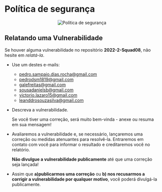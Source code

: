 
# Política de segurança

<p align="center">
  <img src="https://i.pcmag.com/imagery/articles/06uVY7GB3FKwekViWC1Qugr-8.fit_lim.size_400x500.v1643664260.jpg" alt="Política de segurança"/>
</p>

## Relatando uma Vulnerabilidade

Se houver alguma vulnerabilidade no repositório **2022-2-Squad08**, não hesite em _relatá-la_.

- Use um destes e-mails:
	 - pedro.sampaio.dias.rocha@gmail.com
	 - pedrodsm1819@gmail.com
	 - galefreitas@gmail.com
	 - sousadanielsb@gmail.com
	 - victorio.lazaro15@gmail.com
	 - leanddrosouzasilva@gmail.com
	 
- Descreva a vulnerabilidade.

	Se você tiver uma correção, será muito bem-vinda - anexe ou resuma em sua mensagem!

 - Avaliaremos a vulnerabilidade e, se necessário, lançaremos uma correção ou medidas atenuantes para resolvê-la. Entraremos em contato com você para informar o resultado e creditaremos você no relatório.

	  **Não divulgue a vulnerabilidade publicamente** até que uma correção seja lançada!

 - Assim que **a)publicarmos uma correção** ou **b) nos recusarmos a corrigir a vulnerabilidade por qualquer motivo**, você poderá divulgá-la publicamente.
